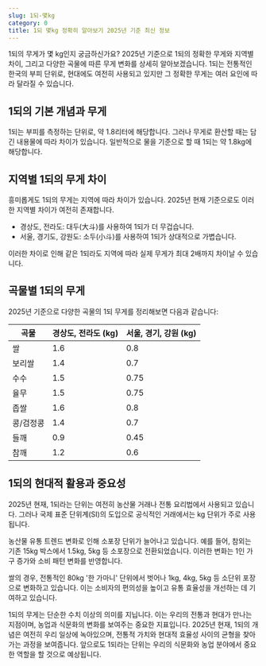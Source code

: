 ```yaml
---
slug: 1되-몇kg
category: 0
title: 1되 몇kg 정확히 알아보기 2025년 기준 최신 정보
---
```


1되의 무게가 몇 kg인지 궁금하신가요? 2025년 기준으로 1되의 정확한 무게와 지역별 차이, 그리고 다양한 곡물에 따른 무게 변화를 상세히 알아보겠습니다. 1되는 전통적인 한국의 부피 단위로, 현대에도 여전히 사용되고 있지만 그 정확한 무게는 여러 요인에 따라 달라질 수 있습니다.

## 1되의 기본 개념과 무게

1되는 부피를 측정하는 단위로, 약 1.8리터에 해당합니다. 그러나 무게로 환산할 때는 담긴 내용물에 따라 차이가 있습니다. 일반적으로 물을 기준으로 할 때 1되는 약 1.8kg에 해당합니다.

## 지역별 1되의 무게 차이

흥미롭게도 1되의 무게는 지역에 따라 차이가 있습니다. 2025년 현재 기준으로도 이러한 지역별 차이가 여전히 존재합니다.

- 경상도, 전라도: 대두(大斗)를 사용하여 1되가 더 무겁습니다.
- 서울, 경기도, 강원도: 소두(小斗)를 사용하여 1되가 상대적으로 가볍습니다.

이러한 차이로 인해 같은 1되라도 지역에 따라 실제 무게가 최대 2배까지 차이날 수 있습니다.

## 곡물별 1되의 무게

2025년 기준으로 다양한 곡물의 1되 무게를 정리해보면 다음과 같습니다:

| 곡물      | 경상도, 전라도 (kg) | 서울, 경기, 강원 (kg) |
| --------- | ------------------- | --------------------- |
| 쌀        | 1.6                 | 0.8                   |
| 보리쌀    | 1.4                 | 0.7                   |
| 수수      | 1.5                 | 0.75                  |
| 율무      | 1.5                 | 0.75                  |
| 좁쌀      | 1.6                 | 0.8                   |
| 콩/검정콩 | 1.4                 | 0.7                   |
| 들깨      | 0.9                 | 0.45                  |
| 참깨      | 1.2                 | 0.6                   |

## 1되의 현대적 활용과 중요성

2025년 현재, 1되라는 단위는 여전히 농산물 거래나 전통 요리법에서 사용되고 있습니다. 그러나 국제 표준 단위계(SI)의 도입으로 공식적인 거래에서는 kg 단위가 주로 사용됩니다.

농산물 유통 트렌드 변화로 인해 소포장 단위가 늘어나고 있습니다. 예를 들어, 참외는 기존 15kg 박스에서 1.5kg, 5kg 등 소포장으로 전환되었습니다. 이러한 변화는 1인 가구 증가와 소비 패턴 변화를 반영합니다.

쌀의 경우, 전통적인 80kg '한 가마니' 단위에서 벗어나 1kg, 4kg, 5kg 등 소단위 포장으로 변화하고 있습니다. 이는 소비자의 편의성을 높이고 유통 효율성을 개선하는 데 기여하고 있습니다.

1되의 무게는 단순한 수치 이상의 의미를 지닙니다. 이는 우리의 전통과 현대가 만나는 지점이며, 농업과 식문화의 변화를 보여주는 중요한 지표입니다. 2025년 현재, 1되의 개념은 여전히 우리 일상에 녹아있으며, 전통적 가치와 현대적 효율성 사이의 균형을 찾아가는 과정을 보여줍니다. 앞으로도 1되라는 단위는 우리의 식문화와 농업 분야에서 중요한 역할을 할 것으로 예상됩니다.